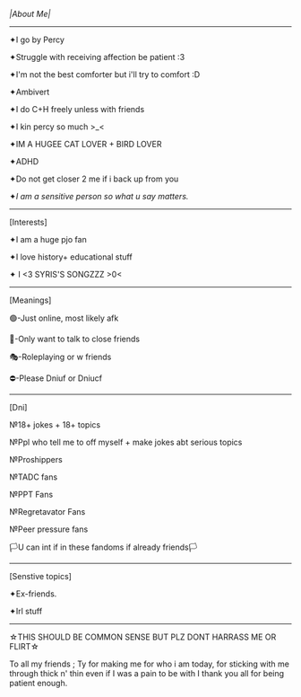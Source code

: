 *|About Me|*

-------------

✦I go by Percy


✦Struggle with receiving affection be patient :3 

✦I'm not the best comforter but i'll try to comfort :D

✦Ambivert

✦I do C+H freely unless with friends

✦I kin percy so much >_<

✦IM A HUGEE CAT LOVER + BIRD LOVER

✦ADHD 

✦Do not get closer 2 me if i back up from you 

✦*I am a sensitive person so what u say matters.*

---------------------------------
[Interests]

✦I am a huge pjo fan

✦I love history+ educational stuff 

✦ I <3 SYRIS'S SONGZZZ >0<

------------------------------
[Meanings]

🟢-Just online, most likely afk

💬-Only want to talk to close friends

🎭-Roleplaying or w friends

⛔-Please Dniuf or Dniucf

------------------------------------
[Dni]

№18+ jokes + 18+ topics

№Ppl who tell me to off myself + make jokes abt serious topics 

№Proshippers

№TADC fans

№PPT Fans

№Regretavator Fans 

№Peer pressure fans

🏳U can int if in these fandoms if already friends🏳

-------------------
[Senstive topics]

✦Ex-friends.

✦Irl stuff 

-------------------

☆THIS SHOULD BE COMMON SENSE BUT PLZ DONT HARRASS ME OR FLIRT☆

To all my friends ; Ty for making me for who i am today, for sticking with me through thick n' thin even if I was a pain to be with I thank you all for being patient enough. 
